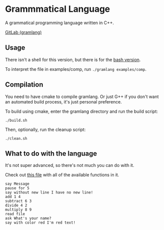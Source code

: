 # Grammmatical Language
A grammatical programming language written in C++.
<!-- I didn't speell that right, did I? -->
[GitLab (gramlang)](https://gitlab.com/gramlang/gramlang-cpp)

## Usage
There isn't a shell for this version, but there is for the [bash version](https://github.com/aarikpokras/gramlang-bash).

To interpret the file in examples/comp, run `./gramlang examples/comp`.

## Compilation
You need to have cmake to compile gramlang. Or just G++ if you don't want an automated build process, it's just personal preference.

To build using cmake, enter the gramlang directory and run the build script:
```console
./build.sh
```
Then, optionally, run the cleanup script:
```console
./clean.sh
```

## What to do with the language
It's not super advanced, so there's not much you can do with it.

Check out [this file](https://github.com/aarikpokras/gramlang/blob/master/examples/comp) with all of the available functions in it.
```
say Message
pause for 5
say without new line I have no new line!
add 1 4
subtract 6 3
divide 4 2
multiply 8 9
read file
ask What's your name?
say with color red I'm red text!
```
